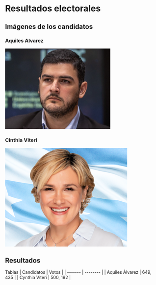 # Resultados electorales 

## Imágenes de los candidatos
### Aquiles Alvarez
![Aquiles Álvarez](https://github.com/Jhonnyarias712/jhonnyarias.github.io/blob/8707aa2455956141159611ecc43eb03d2ff8f6e1/Aquiles-Alvarez.png)
### Cinthia Viteri
![Cynthia Viteri](https://github.com/Sheznarda1120/cmorales.github.io/blob/6eb804144e874f1a060530c8b9f75c9b094601a3/Cynthia_Viteri.png)

## Resultados 

Tablas 
| Candidatos | Votos   |
| ------- | -------- |
| Aquiles Álvarez  | 649, 435   |
| Cynthia Viteri   | 500, 192   |
